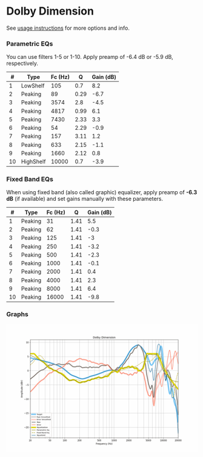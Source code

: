 # Dolby Dimension
See [usage instructions](https://github.com/jaakkopasanen/AutoEq#usage) for more options and info.

### Parametric EQs
You can use filters 1-5 or 1-10. Apply preamp of -6.4 dB or -5.9 dB, respectively.

|   # | Type      |   Fc (Hz) |    Q |   Gain (dB) |
|-----|-----------|-----------|------|-------------|
|   1 | LowShelf  |       105 | 0.7  |         8.2 |
|   2 | Peaking   |        89 | 0.29 |        -6.7 |
|   3 | Peaking   |      3574 | 2.8  |        -4.5 |
|   4 | Peaking   |      4817 | 0.99 |         6.1 |
|   5 | Peaking   |      7430 | 2.33 |         3.3 |
|   6 | Peaking   |        54 | 2.29 |        -0.9 |
|   7 | Peaking   |       157 | 3.11 |         1.2 |
|   8 | Peaking   |       633 | 2.15 |        -1.1 |
|   9 | Peaking   |      1660 | 2.12 |         0.8 |
|  10 | HighShelf |     10000 | 0.7  |        -3.9 |

### Fixed Band EQs
When using fixed band (also called graphic) equalizer, apply preamp of **-6.3 dB** (if available) and set gains manually with these parameters.

|   # | Type    |   Fc (Hz) |    Q |   Gain (dB) |
|-----|---------|-----------|------|-------------|
|   1 | Peaking |        31 | 1.41 |         5.5 |
|   2 | Peaking |        62 | 1.41 |        -0.3 |
|   3 | Peaking |       125 | 1.41 |        -3   |
|   4 | Peaking |       250 | 1.41 |        -3.2 |
|   5 | Peaking |       500 | 1.41 |        -2.3 |
|   6 | Peaking |      1000 | 1.41 |        -0.1 |
|   7 | Peaking |      2000 | 1.41 |         0.4 |
|   8 | Peaking |      4000 | 1.41 |         2.3 |
|   9 | Peaking |      8000 | 1.41 |         6.4 |
|  10 | Peaking |     16000 | 1.41 |        -9.8 |

### Graphs
![](./Dolby%20Dimension.png)
